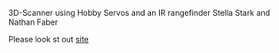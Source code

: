 3D-Scanner using Hobby Servos and an IR rangefinder
Stella Stark and Nathan Faber

Please look st out [site](https://teadetime.github.io/pieScanner/)
